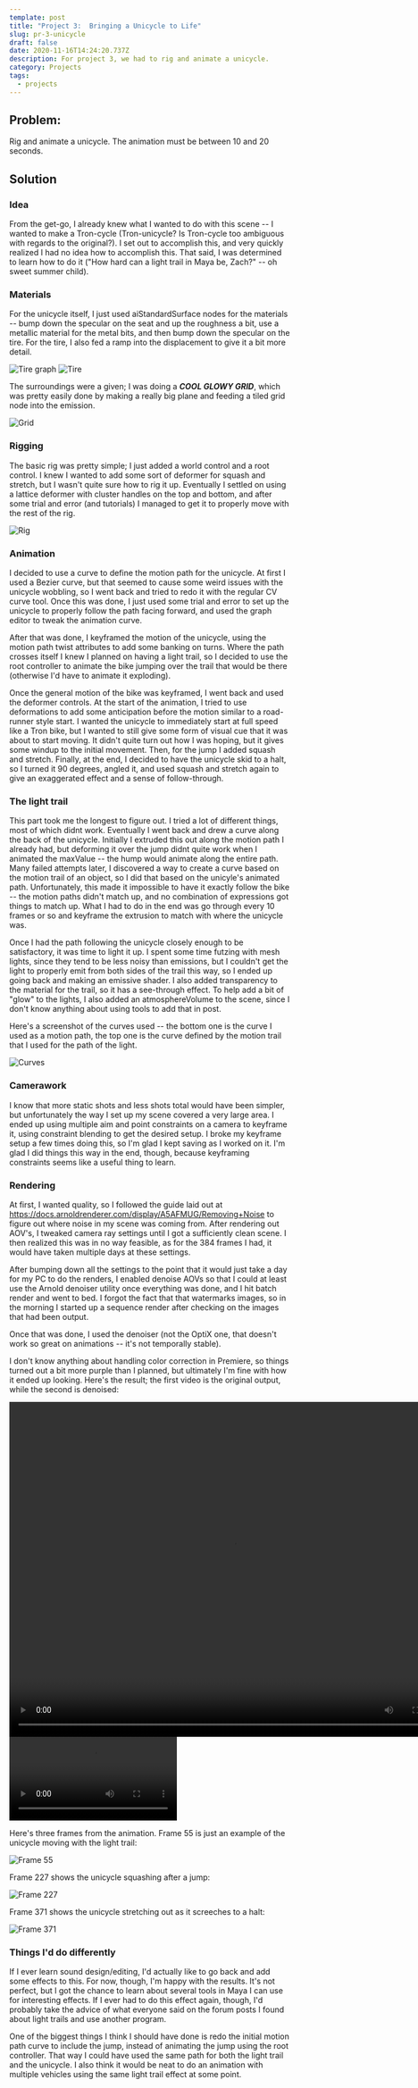 ```yaml
---
template: post
title: "Project 3:  Bringing a Unicycle to Life"
slug: pr-3-unicycle
draft: false
date: 2020-11-16T14:24:20.737Z
description: For project 3, we had to rig and animate a unicycle.
category: Projects
tags:
  - projects
---
```


## Problem:

Rig and animate a unicycle. The animation must be between 10 and 20 seconds.

## Solution

### Idea

From the get-go, I already knew what I wanted to do with this scene -- I wanted to make a Tron-cycle (Tron-unicycle? Is Tron-cycle too ambiguous with regards to the original?). I set out to accomplish this, and very quickly realized I had no idea how to accomplish this. That said, I was determined to learn how to do it ("How hard can a light trail in Maya be, Zach?" -- oh sweet summer child).

### Materials

For the unicycle itself, I just used aiStandardSurface nodes for the materials -- bump down the specular on the seat and up the roughness a bit, use a metallic material for the metal bits, and then bump down the specular on the tire. For the tire, I also fed a ramp into the displacement to give it a bit more detail.

![Tire graph](/media/pr3-tiregraph.png "Tire graph")
![Tire](/media/pr3-tire.jpg "Tire")

The surroundings were a given; I was doing a **_COOL GLOWY GRID_**, which was pretty easily done by making a really big plane and feeding a tiled grid node into the emission.

![Grid](/media/pr3-grid.png "Grid")

### Rigging

The basic rig was pretty simple; I just added a world control and a root control. I knew I wanted to add some sort of deformer for squash and stretch, but I wasn't quite sure how to rig it up. Eventually I settled on using a lattice deformer with cluster handles on the top and bottom, and after some trial and error (and tutorials) I managed to get it to properly move with the rest of the rig.

![Rig](/media/pr3-rig.png "Rig")

### Animation

I decided to use a curve to define the motion path for the unicycle. At first I used a Bezier curve, but that seemed to cause some weird issues with the unicycle wobbling, so I went back and tried to redo it with the regular CV curve tool. Once this was done, I just used some trial and error to set up the unicycle to properly follow the path facing forward, and used the graph editor to tweak the animation curve.

After that was done, I keyframed the motion of the unicycle, using the motion path twist attributes to add some banking on turns. Where the path crosses itself I knew I planned on having a light trail, so I decided to use the root controller to animate the bike jumping over the trail that would be there (otherwise I'd have to animate it exploding).

Once the general motion of the bike was keyframed, I went back and used the deformer controls. At the start of the animation, I tried to use deformations to add some anticipation before the motion similar to a road-runner style start. I wanted the unicycle to immediately start at full speed like a Tron bike, but I wanted to still give some form of visual cue that it was about to start moving. It didn't quite turn out how I was hoping, but it gives some windup to the initial movement. Then, for the jump I added squash and stretch. Finally, at the end, I decided to have the unicycle skid to a halt, so I turned it 90 degrees, angled it, and used squash and stretch again to give an exaggerated effect and a sense of follow-through.

### The light trail

This part took me the longest to figure out. I tried a lot of different things, most of which didnt work. Eventually I went back and drew a curve along the back of the unicycle. Initially I extruded this out along the motion path I already had, but deforming it over the jump didnt quite work when I animated the maxValue -- the hump would animate along the entire path. Many failed attempts later, I discovered a way to create a curve based on the motion trail of an object, so I did that based on the unicyle's animated path. Unfortunately, this made it impossible to have it exactly follow the bike -- the motion paths didn't match up, and no combination of expressions got things to match up. What I had to do in the end was go through every 10 frames or so and keyframe the extrusion to match with where the unicycle was.

Once I had the path following the unicycle closely enough to be satisfactory, it was time to light it up. I spent some time futzing with mesh lights, since they tend to be less noisy than emissions, but I couldn't get the light to properly emit from both sides of the trail this way, so I ended up going back and making an emissive shader. I also added transparency to the material for the trail, so it has a see-through effect. To help add a bit of "glow" to the lights, I also added an atmosphereVolume to the scene, since I don't know anything about using tools to add that in post.

Here's a screenshot of the curves used -- the bottom one is the curve I used as a motion path, the top one is the curve defined by the motion trail that I used for the path of the light.

![Curves](/media/pr3-curves.png "Curves")

### Camerawork

I know that more static shots and less shots total would have been simpler, but unfortunately the way I set up my scene covered a very large area. I ended up using multiple aim and point constraints on a camera to keyframe it, using constraint blending to get the desired setup. I broke my keyframe setup a few times doing this, so I'm glad I kept saving as I worked on it. I'm glad I did things this way in the end, though, because keyframing constraints seems like a useful thing to learn.

### Rendering

At first, I wanted quality, so I followed the guide laid out at https://docs.arnoldrenderer.com/display/A5AFMUG/Removing+Noise to figure out where noise in my scene was coming from. After rendering out AOV's, I tweaked camera ray settings until I got a sufficiently clean scene. I then realized this was in no way feasible, as for the 384 frames I had, it would have taken multiple days at these settings.

After bumping down all the settings to the point that it would just take a day for my PC to do the renders, I enabled denoise AOVs so that I could at least use the Arnold denoiser utility once everything was done, and I hit batch render and went to bed. I forgot the fact that that watermarks images, so in the morning I started up a sequence render after checking on the images that had been output.

Once that was done, I used the denoiser (not the OptiX one, that doesn't work so great on animations -- it's not temporally stable).

I don't know anything about handling color correction in Premiere, so things turned out a bit more purple than I planned, but ultimately I'm fine with how it ended up looking. Here's the result; the first video is the original output, while the second is denoised:

<video width="800" height="600" controls style="text-align: center;">
  <source src="/media/troncycle_1.mp4" type="video/mp4">
</video>

<video style="text-align: center;">
  <source src="/media/pr3-troncycle_denoise.mp4" type="video/mp4">
</video>

Here's three frames from the animation. Frame 55 is just an example of the unicycle moving with the light trail:

![Frame 55](/media/pr3-troncycle_55.png "Frame 55")

Frame 227 shows the unicycle squashing after a jump:

![Frame 227](/media/pr3-troncycle_227.png "Frame 227")

Frame 371 shows the unicycle stretching out as it screeches to a halt:

![Frame 371](/media/pr3-troncycle_371.png "Frame 371")

### Things I'd do differently

If I ever learn sound design/editing, I'd actually like to go back and add some effects to this. For now, though, I'm happy with the results. It's not perfect, but I got the chance to learn about several tools in Maya I can use for interesting effects. If I ever had to do this effect again, though, I'd probably take the advice of what everyone said on the forum posts I found about light trails and use another program.

One of the biggest things I think I should have done is redo the initial motion path curve to include the jump, instead of animating the jump using the root controller. That way I could have used the same path for both the light trail and the unicycle. I also think it would be neat to do an animation with multiple vehicles using the same light trail effect at some point.
